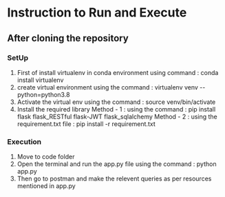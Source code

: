 # Instruction to Run and Execute

## After cloning the repository

### SetUp

1. First of install virtualenv in conda environment using command : conda install virtualenv
2. create virtual environment using the command : virtualenv venv --python=python3.8
3. Activate the virtual env using the command : source venv/bin/activate
4. Install the required library
   Method - 1 : using the command : pip install flask flask_RESTful flask-JWT flask_sqlalchemy
   Method - 2 : using the requirement.txt file : pip install -r requirement.txt
### Execution

1. Move to code folder
2. Open the terminal and run the app.py file using the command : python app.py
3. Then go to postman and make the relevent queries as per resources mentioned in app.py
